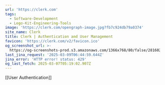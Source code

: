 ```yaml
---
url: 'https://clerk.com'
tags:
  - Software-Development
  - Lego-Kit-Engineering-Tools
image: 'https://clerk.com/opengraph-image.jpg?fb7c924db79a0374'
site_name: Clerk
title: Clerk | Authentication and User Management
favicon: 'https://clerk.com/v2/favicon.ico'
og_screenshot_url: >-
  https://og-screenshots-prod.s3.amazonaws.com/1366x768/80/false/28160215470a6c6b5704bf3f439903066b564cf1b416e59df5f5c51b543f9717.jpeg
last_jina_request: '2025-03-09T06:44:59.644Z'
jina_error: 'HTTP error! status: 429'
og_last_fetch: 2025-03-07T05:19:02.907Z
---
```

[[User Authentication]]

